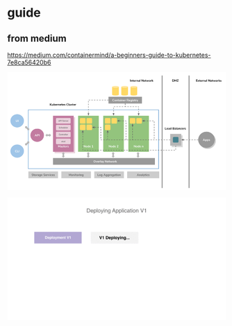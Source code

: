 # guide 

## from medium

https://medium.com/containermind/a-beginners-guide-to-kubernetes-7e8ca56420b6

![](https://raw.githubusercontent.com/latermonk/cka-pre/master/Issues/images/01_Kubernetes%20Architecture.png)


![](https://raw.githubusercontent.com/latermonk/cka-pre/master/Issues/images/09-Kubernetes%20Rolling%20Update%20Process.gif)
